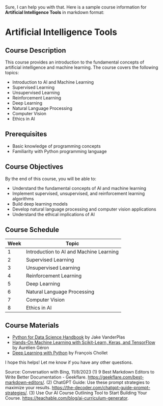 Sure, I can help you with that. Here is a sample course information for **Artificial Intelligence Tools** in markdown format:

# Artificial Intelligence Tools

## Course Description

This course provides an introduction to the fundamental concepts of artificial intelligence and machine learning. The course covers the following topics:

- Introduction to AI and Machine Learning
- Supervised Learning
- Unsupervised Learning
- Reinforcement Learning
- Deep Learning
- Natural Language Processing
- Computer Vision
- Ethics in AI

## Prerequisites

- Basic knowledge of programming concepts
- Familiarity with Python programming language

## Course Objectives

By the end of this course, you will be able to:

- Understand the fundamental concepts of AI and machine learning
- Implement supervised, unsupervised, and reinforcement learning algorithms
- Build deep learning models
- Develop natural language processing and computer vision applications
- Understand the ethical implications of AI

## Course Schedule

| **Week** | **Topic** |
|----------|-----------|
| 1        | Introduction to AI and Machine Learning |
| 2        | Supervised Learning |
| 3        | Unsupervised Learning |
| 4        | Reinforcement Learning |
| 5        | Deep Learning |
| 6        | Natural Language Processing |
| 7        | Computer Vision |
| 8        | Ethics in AI |

## Course Materials

- [Python for Data Science Handbook](https://jakevdp.github.io/PythonDataScienceHandbook/) by Jake VanderPlas
- [Hands-On Machine Learning with Scikit-Learn, Keras, and TensorFlow](https://www.oreilly.com/library/view/hands-on-machine-learning/9781492032632/) by Aurélien Géron
- [Deep Learning with Python](https://www.manning.com/books/deep-learning-with-python) by François Chollet

I hope this helps! Let me know if you have any other questions.

Source: Conversation with Bing, 11/8/2023
(1) 9 Best Markdown Editors to Write Better Documentation - Geekflare. https://geekflare.com/best-markdown-editors/.
(2) ChatGPT Guide: Use these prompt strategies to maximize your results. https://the-decoder.com/chatgpt-guide-prompt-strategies/.
(3) Use Our AI Course Outlining Tool to Start Building Your Course. https://teachable.com/blog/ai-curriculum-generator.
